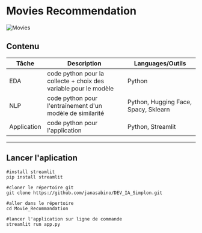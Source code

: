 # Movies Recommendation

![Movies](https://www.lambesc.fr/fileadmin/user_upload/cinema.jpg)

## Contenu

| Tâche                     | Description|Languages/Outils|
|-------------------------|  --------|---|
|EDA         |code python pour la collecte  + choix des variable pour le modèle |Python|
|NLP        |code python pour l'entraînement d'un modèle de similarité |Python, Hugging Face, Spacy, Sklearn|
|Application        |code python pour l'application |Python, Streamlit|

--------------------------------------------------------------------------------

## Lancer l'aplication

```
#install streamlit
pip install streamlit

#cloner le répertoire git
git clone https://github.com/janasabino/DEV_IA_Simplon.git

#aller dans le répertoire
cd Movie_Recommandation

#lancer l'application sur ligne de commande
streamlit run app.py
```
